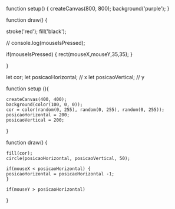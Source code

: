 function setup() {
  createCanvas(800, 800);
  background('purple');
}

function draw() {

  stroke('red');
  fill('black');

 // console.log(mouseIsPressed);
  
  if(mouseIsPressed) {
  rect(mouseX,mouseY,35,35);
  }
  



}








let cor;
  let posicaoHorizontal; // x
  let posicaoVertical; // y

  function setup (){
    
    createCanvas(400, 400);
    background(color(100, 0, 0));
    cor = color(random(0, 255), random(0, 255), random(0, 255));
    posicaoHorizontal = 200;
    posicaoVertical = 200;
  }

  function draw() {
    
    fill(cor);
    circle(posicaoHorizontal, posicaoVertical, 50);
    
    if(mouseX < posicaoHorizontal) {
    posicaoHorizontal = posicaoHorizontal -1;  
    }
    
    if(mouseY > posicaoHorizontal) 
  }
